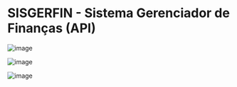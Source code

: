 # SISGERFIN - Sistema Gerenciador de Finanças (API)

![image](https://user-images.githubusercontent.com/77560274/209023674-ad2096c4-bcb8-41d4-81a9-2acd7f23f869.png)

![image](https://user-images.githubusercontent.com/77560274/211235116-76609ffd-a8f6-48d1-ab86-66ca39724c9a.png)

![image](https://user-images.githubusercontent.com/77560274/211235020-340cc20d-dda6-4d4d-9700-cce00881df30.png)

